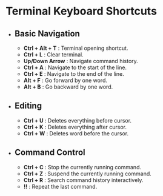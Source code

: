 
# Terminal Keyboard Shortcuts

- ## **Basic Navigation**
    - **Ctrl + Alt + T** :  Terminal opening shortcut.
    - **Ctrl + L** : Clear terminal.
    - **Up/Down Arrow** : Navigate command history.
    - **Ctrl + A** : Navigate to the start of the line.
    - **Ctrl + E** : Navigate to the end of the line.
    - **Alt + F** : Go forward by one word.
    - **Alt + B** : Go backward by one word.
- ## **Editing**
    - **Ctrl + U** : Deletes everything before cursor.
    - **Ctrl + K** : Deletes everything after cursor.
    - **Ctrl + W** : Deletes word before the cursor.
- ## **Command Control**
    - **Ctrl + C** : Stop the currently running command.
    - **Ctrl + Z** : Suspend the currently running command.
    - **Ctrl + R** : Search command history interactively.
    - **!!** : Repeat the last command.

